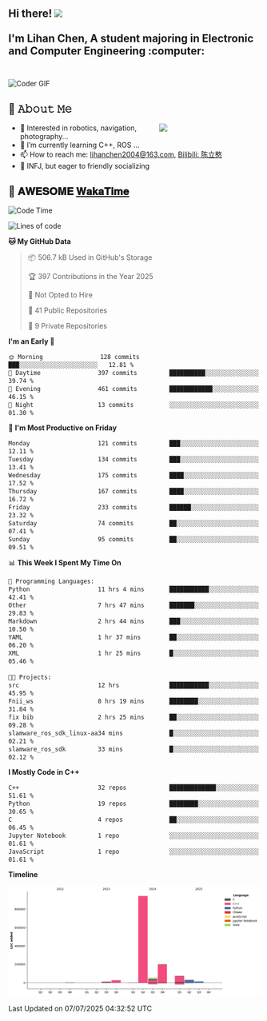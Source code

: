 <h2 align="left">
 <abc>
  <br>Hi there! <img src="https://user-images.githubusercontent.com/42378118/110234147-e3259600-7f4e-11eb-95be-0c4047144dea.gif" width="30"><br>
  <br> I'm Lihan Chen, A student majoring in Electronic and Computer Engineering :computer:<br>
  <br>
 </abc>
</h2>

<img align="center" src="https://media.giphy.com/media/SWoSkN6DxTszqIKEqv/giphy.gif" alt="Coder GIF" width="500">

## :book: 𝙰𝚋𝚘𝚞𝚝 𝙼𝚎

<img align="right" width="40%" src="https://github-readme-stats.vercel.app/api?username=LihanChen2004&show_icons=true&icon_color=CE1D2D&text_color=718096&bg_color=ffffff&hide_title=true" />

- 🌟 Interested in robotics, navigation, photography...
- 🌱 I’m currently learning C++, ROS ... 
- 📫 How to reach me: lihanchen2004@163.com, [Bilibili: 陈立憨](https://space.bilibili.com/170786212)
- 👯 INFJ, but eager to friendly socializing

## 📜 𝐀𝐖𝐄𝐒𝐎𝐌𝐄 [𝐖𝐚𝐤𝐚𝐓𝐢𝐦𝐞](https://github.com/anmol098/waka-readme-stats)

<!--START_SECTION:waka-->
![Code Time](http://img.shields.io/badge/Code%20Time-1%2C224%20hrs%2042%20mins-blue)

![Lines of code](https://img.shields.io/badge/From%20Hello%20World%20I%27ve%20Written-1.4%20million%20lines%20of%20code-blue)

**🐱 My GitHub Data** 

> 📦 506.7 kB Used in GitHub's Storage 
 > 
> 🏆 397 Contributions in the Year 2025
 > 
> 🚫 Not Opted to Hire
 > 
> 📜 41 Public Repositories 
 > 
> 🔑 9 Private Repositories 
 > 
**I'm an Early 🐤** 

```text
🌞 Morning                128 commits         ███░░░░░░░░░░░░░░░░░░░░░░   12.81 % 
🌆 Daytime                397 commits         ██████████░░░░░░░░░░░░░░░   39.74 % 
🌃 Evening                461 commits         ████████████░░░░░░░░░░░░░   46.15 % 
🌙 Night                  13 commits          ░░░░░░░░░░░░░░░░░░░░░░░░░   01.30 % 
```
📅 **I'm Most Productive on Friday** 

```text
Monday                   121 commits         ███░░░░░░░░░░░░░░░░░░░░░░   12.11 % 
Tuesday                  134 commits         ███░░░░░░░░░░░░░░░░░░░░░░   13.41 % 
Wednesday                175 commits         ████░░░░░░░░░░░░░░░░░░░░░   17.52 % 
Thursday                 167 commits         ████░░░░░░░░░░░░░░░░░░░░░   16.72 % 
Friday                   233 commits         ██████░░░░░░░░░░░░░░░░░░░   23.32 % 
Saturday                 74 commits          ██░░░░░░░░░░░░░░░░░░░░░░░   07.41 % 
Sunday                   95 commits          ██░░░░░░░░░░░░░░░░░░░░░░░   09.51 % 
```


📊 **This Week I Spent My Time On** 

```text
💬 Programming Languages: 
Python                   11 hrs 4 mins       ███████████░░░░░░░░░░░░░░   42.41 % 
Other                    7 hrs 47 mins       ███████░░░░░░░░░░░░░░░░░░   29.83 % 
Markdown                 2 hrs 44 mins       ███░░░░░░░░░░░░░░░░░░░░░░   10.50 % 
YAML                     1 hr 37 mins        ██░░░░░░░░░░░░░░░░░░░░░░░   06.20 % 
XML                      1 hr 25 mins        █░░░░░░░░░░░░░░░░░░░░░░░░   05.46 % 

🐱‍💻 Projects: 
src                      12 hrs              ███████████░░░░░░░░░░░░░░   45.95 % 
Fnii_ws                  8 hrs 19 mins       ████████░░░░░░░░░░░░░░░░░   31.84 % 
fix bib                  2 hrs 25 mins       ██░░░░░░░░░░░░░░░░░░░░░░░   09.28 % 
slamware_ros_sdk_linux-aa34 mins             █░░░░░░░░░░░░░░░░░░░░░░░░   02.21 % 
slamware_ros_sdk         33 mins             █░░░░░░░░░░░░░░░░░░░░░░░░   02.12 % 
```

**I Mostly Code in C++** 

```text
C++                      32 repos            █████████████░░░░░░░░░░░░   51.61 % 
Python                   19 repos            ████████░░░░░░░░░░░░░░░░░   30.65 % 
C                        4 repos             ██░░░░░░░░░░░░░░░░░░░░░░░   06.45 % 
Jupyter Notebook         1 repo              ░░░░░░░░░░░░░░░░░░░░░░░░░   01.61 % 
JavaScript               1 repo              ░░░░░░░░░░░░░░░░░░░░░░░░░   01.61 % 
```



**Timeline**

![Lines of Code chart](https://raw.githubusercontent.com/LihanChen2004/LihanChen2004/main/assets/bar_graph.png)


 Last Updated on 07/07/2025 04:32:52 UTC
<!--END_SECTION:waka-->

<!--
**LihanChen2004/LihanChen2004** is a ✨ _special_ ✨ repository because its `README.md` (this file) appears on your GitHub profile.

Here are some ideas to get you started:

- 🔭 I’m currently working on ...
- 🌱 I’m currently learning ...
- 👯 I’m looking to collaborate on ...
- 🤔 I’m looking for help with ...
- 💬 Ask me about ...
- 📫 How to reach me: ...
- 😄 Pronouns: ...
- ⚡ Fun fact: ...
-->
